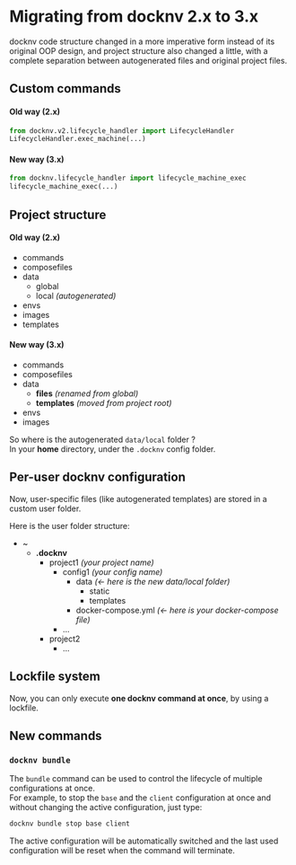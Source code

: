 # Migrating from docknv 2.x to 3.x

docknv code structure changed in a more imperative form instead of its original OOP design, and project structure also changed a little, with a complete separation between autogenerated files and original project files.

## Custom commands

#### Old way (2.x)
```python
from docknv.v2.lifecycle_handler import LifecycleHandler
LifecycleHandler.exec_machine(...)
```

#### New way (3.x)

```python
from docknv.lifecycle_handler import lifecycle_machine_exec
lifecycle_machine_exec(...)
```

## Project structure

#### Old way (2.x)

- commands
- composefiles
- data
    - global
    - local *(autogenerated)*
- envs
- images
- templates

#### New way (3.x)

- commands
- composefiles
- data
    - **files** *(renamed from global)*
    - **templates** *(moved from project root)*
- envs
- images

So where is the autogenerated `data/local` folder ?  
In your **home** directory, under the `.docknv` config folder.

## Per-user docknv configuration

Now, user-specific files (like autogenerated templates) are stored in a custom user folder.

Here is the user folder structure:

- ~
    - **.docknv**
        - project1 *(your project name)*
            - config1 *(your config name)*
                - data *(<- here is the new data/local folder)*
                    - static
                    - templates
                - docker-compose.yml *(<- here is your docker-compose file)*
            - ...
        - project2
            - ...

## Lockfile system

Now, you can only execute **one docknv command at once**, by using a lockfile.

## New commands

### `docknv bundle`

The `bundle` command can be used to control the lifecycle of multiple configurations at once.  
For example, to stop the `base` and the `client` configuration at once and without changing the active configuration, just type:

```bash
docknv bundle stop base client
```

The active configuration will be automatically switched and the last used configuration will be reset when the command will terminate.

